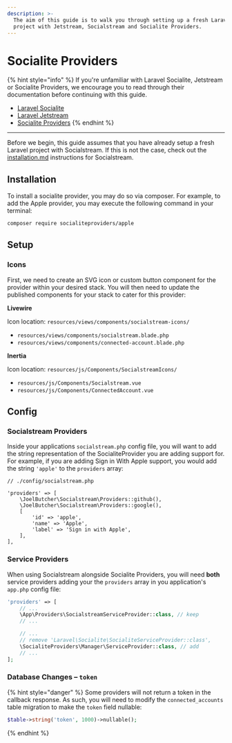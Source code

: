 ```yaml
---
description: >-
  The aim of this guide is to walk you through setting up a fresh Laravel
  project with Jetstream, Socialstream and Socialite Providers.
---
```


# Socialite Providers

{% hint style="info" %}
If you're unfamiliar with Laravel Socialite, Jetstream or Socialite Providers, we encourage you to read through their documentation before continuing with this guide.

* [Laravel Socialite](http://laravel.com/docs/10.x/socialite)
* [Laravel Jetstream](https://jetstream.laravel.com/introduction.html)
* [Socialite Providers](https://socialiteproviders.com/usage/)
{% endhint %}

***

Before we begin, this guide assumes that you have already setup a fresh Laravel project with Socialstream. If this is not the case, check out the [installation.md](../getting-started/installation.md "mention") instructions for Socialstream.

## Installation

To install a socialite provider, you may do so via composer. For example, to add the Apple provider, you may execute the following command in your terminal:

```sh
composer require socialiteproviders/apple
```

## Setup

### Icons

First, we need to create an SVG icon or custom button component for the provider within your desired stack. You will then need to update the published components for your stack to cater for this provider:

**Livewire**

Icon location: `resources/views/components/socialstream-icons/`

* `resources/views/components/socialstream.blade.php`
* `resources/views/components/connected-account.blade.php`

**Inertia**

Icon location: `resources/js/Components/SocialstreamIcons/`

* `resources/js/Components/Socialstream.vue`
* `resources/js/Components/ConnectedAccount.vue`

## Config

### Socialstream Providers

Inside your applications `socialstream.php` config file, you will want to add the string representation of the SocialiteProvider you are adding support for. For example, if you are adding Sign in With Apple support, you would add the string `'apple'` to the `providers` array:

```
// ./config/socialstream.php

'providers' => [
    \JoelButcher\Socialstream\Providers::github(),
    \JoelButcher\Socialstream\Providers::google(),
    [
        'id' => 'apple',
        'name' => 'Apple',
        'label' => 'Sign in with Apple',
    ],
],
```

### Service Providers

When using Socialstream alongside Socialite Providers, you will need **both** service providers adding your the `providers` array in you application's `app.php` config file:

```php
'providers' => [
    // ...
    \App\Providers\SocialstreamServiceProvider::class, // keep
    // ...

    // ...    
    // remove 'Laravel\Socialite\SocialiteServiceProvider::class',
    \SocialiteProviders\Manager\ServiceProvider::class, // add
    // ...
];
```

### Database Changes – `token`

{% hint style="danger" %}
Some providers will not return a token in the callback response. As such, you will need to modify the `connected_accounts` table migration to make the `token` field nullable:

```php
$table->string('token', 1000)->nullable();
```
{% endhint %}



